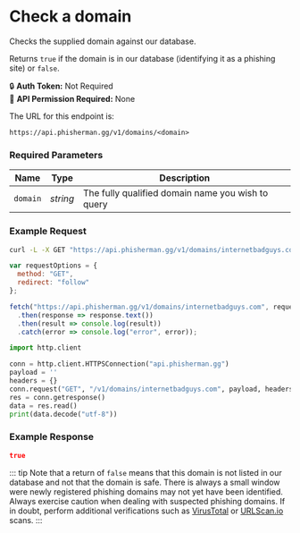 # Check a domain <Badge type="tip" text="GET" vertical="middle" />

Checks the supplied domain against our database.

Returns `true` if the domain is in our database (identifying it as a phishing site) or `false`.

:lock: **Auth Token:** Not Required  
:key: **API Permission Required:** None

The URL for this endpoint is:

```:no-line-numbers
https://api.phisherman.gg/v1/domains/<domain>
```

### Required Parameters

| Name     | Type     | Description                                       |
| -------- | -------- | ------------------------------------------------- |
| `domain` | _string_ | The fully qualified domain name you wish to query |

### Example Request

<CodeGroup>
   <CodeGroupItem title="CURL" active>

```bash
curl -L -X GET "https://api.phisherman.gg/v1/domains/internetbadguys.com"
```

</CodeGroupItem>

  <CodeGroupItem title="JS">

```js
var requestOptions = {
  method: "GET",
  redirect: "follow"
};

fetch("https://api.phisherman.gg/v1/domains/internetbadguys.com", requestOptions)
  .then(response => response.text())
  .then(result => console.log(result))
  .catch(error => console.log("error", error));
```

  </CodeGroupItem>

  <CodeGroupItem title="Python">

```py
import http.client

conn = http.client.HTTPSConnection("api.phisherman.gg")
payload = ''
headers = {}
conn.request("GET", "/v1/domains/internetbadguys.com", payload, headers)
res = conn.getresponse()
data = res.read()
print(data.decode("utf-8"))
```

  </CodeGroupItem>

</CodeGroup>

### Example Response

```json
true
```

::: tip
Note that a return of `false` means that this domain is not listed in our database and not that the domain is safe. There is always a small window were newly registered phishing domains may not yet have been identified. Always exercise caution when dealing with suspected phishing domains. If in doubt, perform additional verifications such as [VirusTotal](https://www.virustotal.com) or [URLScan.io](https://urlscan.io/) scans.
:::
